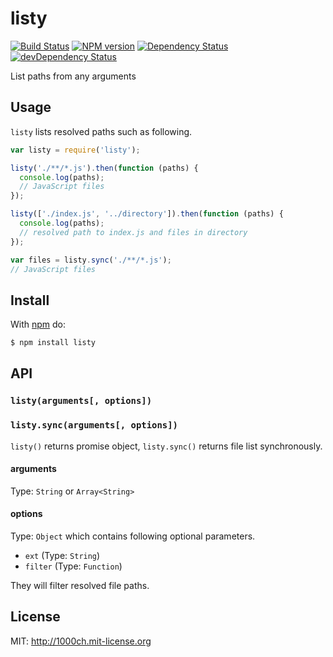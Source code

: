 # listy

[![Build Status](https://travis-ci.org/1000ch/listy.svg?branch=master)](https://travis-ci.org/1000ch/listy)
[![NPM version](https://badge.fury.io/js/listy.svg)](http://badge.fury.io/js/listy)
[![Dependency Status](https://david-dm.org/1000ch/listy.svg)](https://david-dm.org/1000ch/listy)
[![devDependency Status](https://david-dm.org/1000ch/listy/dev-status.svg)](https://david-dm.org/1000ch/listy#info=devDependencies)

List paths from any arguments

## Usage

`listy` lists resolved paths such as following.

```javascript
var listy = require('listy');

listy('./**/*.js').then(function (paths) {
  console.log(paths);
  // JavaScript files
});

listy(['./index.js', '../directory']).then(function (paths) {
  console.log(paths);
  // resolved path to index.js and files in directory
});

var files = listy.sync('./**/*.js');
// JavaScript files
```

## Install

With [npm](https://www.npmjs.com/) do:

```bash
$ npm install listy
```

## API

### `listy(arguments[, options])`
### `listy.sync(arguments[, options])`

`listy()` returns promise object, `listy.sync()` returns file list synchronously.

#### arguments

Type: `String` or `Array<String>`

#### options

Type: `Object` which contains following optional parameters.

- `ext` (Type: `String`)
- `filter` (Type: `Function`)

They will filter resolved file paths.

## License

MIT: http://1000ch.mit-license.org
